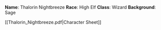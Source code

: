**Name**: Thalorin Nightbreeze 
**Race**: High Elf
**Class**: Wizard
**Background**: Sage 


[[Thalorin_Nightbreeze.pdf|Character Sheet]]